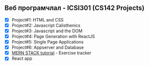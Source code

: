 ## Веб програмчлал - ICSI301 (CS142 Projects)
- [x] Project#1: HTML and CSS 
- [x] Project#2: Javascript Calisthenics
- [x] Project#3: Javascript and the DOM
- [x] Project#4: Page Generation with ReactJS
- [x] Project#5: Single Page Applications
- [x] Project#6: Appserver and Database 
- [x] [MERN STACK tutorial](https://www.youtube.com/watch?v=7CqJlxBYj-M&t=5242s) - Exercise tracker
- [x] React app  
